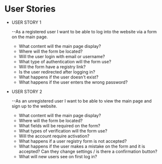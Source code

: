 # User Stories
  - USER STORY 1

    --As a registered user I want to be able to log into the website via a form on the main page.

      * What content will the main page display?
      * Where will the form be located?
      * Will the user login with email or username?
      * What type of authentication will the form use?
      * Will the form have a registry link?
      * Is the user redirected after logging in?
      * What happens if the user doesn't exist?
      * What happens if the user enters the wrong password?

  - USER STORY 2  

    --As an unregistered user I want to be able to  view the main page and sign up to the website. 

      * What content will the main page display?
      * Where will the form be located?
      * What fields will be required on the form?
      * What types of verification will the form use?
      * Will the account require activation?
      * What happens if a user registry form is not accepted?
      * What happens if the user makes a mistake on the form and it is accepted? Can they change settings / is there a confirmation button?
      * What will new users see on first log in?
